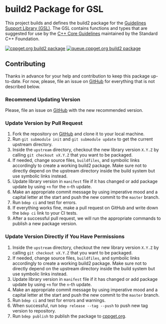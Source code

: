 # build2 Package for GSL

This project builds and defines the build2 package for the [Guidelines Support Library (GSL)](https://github.com/microsoft/GSL).
The GSL contains functions and types that are suggested for use by the [C++ Core Guidelines](https://github.com/isocpp/CppCoreGuidelines) maintained by the Standard C++ Foundation.

[![cppget.org build2 package](https://img.shields.io/website/https/cppget.org/gsl.svg?down_message=offline&label=cppget.org&style=for-the-badge&up_color=blue&up_message=online)](https://cppget.org/gsl)
[![queue.cppget.org build2 package](https://img.shields.io/website/https/queue.cppget.org/gsl.svg?down_message=empty&down_color=blue&label=queue.cppget.org&style=for-the-badge&up_color=orange&up_message=running)](https://queue.cppget.org/gsl)

## Contributing
Thanks in advance for your help and contribution to keep this package up-to-date.
For now, please, file an issue on [GitHub](https://github.com/build2-packaging/gsl/issues) for everything that is not described below.

### Recommend Updating Version
Please, file an issue on [GitHub](https://github.com/build2-packaging/gsl/issues) with the new recommended version.

### Update Version by Pull Request
1. Fork the repository on [GitHub](https://github.com/build2-packaging/gsl) and clone it to your local machine.
2. Run `git submodule init` and `git submodule update` to get the current upstream directory.
3. Inside the `upstream` directory, checkout the new library version `X.Y.Z` by calling `git checkout vX.Y.Z` that you want to be packaged.
4. If needed, change source files, `buildfiles`, and symbolic links accordingly to create a working build2 package. Make sure not to directly depend on the upstream directory inside the build system but use symbolic links instead.
5. Update library version in `manifest` file if it has changed or add package update by using `+n` for the `n`-th update.
6. Make an appropriate commit message by using imperative mood and a capital letter at the start and push the new commit to the `master` branch.
7. Run `bdep ci` and test for errors.
8. If everything works fine, make a pull request on GitHub and write down the `bdep ci` link to your CI tests.
9. After a successful pull request, we will run the appropriate commands to publish a new package version.

### Update Version Directly if You Have Permissions
1. Inside the `upstream` directory, checkout the new library version `X.Y.Z` by calling `git checkout vX.Y.Z` that you want to be packaged.
2. If needed, change source files, `buildfiles`, and symbolic links accordingly to create a working build2 package. Make sure not to directly depend on the upstream directory inside the build system but use symbolic links instead.
3. Update library version in `manifest` file if it has changed or add package update by using `+n` for the `n`-th update.
4. Make an appropriate commit message by using imperative mood and a capital letter at the start and push the new commit to the `master` branch.
5. Run `bdep ci` and test for errors and warnings.
6. When successful, run `bdep release --tag --push` to push new tag version to repository.
7. Run `bdep publish` to publish the package to [cppget.org](https://cppget.org).
